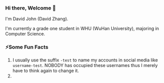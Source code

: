 ### Hi there, Welcome 👋
I'm David John (David Zhang).

I'm currently a grade one student in WHU (WuHan University), majoring in Computer Science.



### ⚡Some Fun Facts
1. I usually use the suffix `-test` to name my accounts in social media like `username-test`. NOBODY has occupied these usernames thus I merely have to think again to change it.
2. 
<!--
**David-Zhang-test/David-Zhang-test** is a ✨ _special_ ✨ repository because its `README.md` (this file) appears on your GitHub profile.

Here are some ideas to get you started:

- 🔭 I’m currently working on ...
- 🌱 I’m currently learning ...
- 👯 I’m looking to collaborate on ...
- 🤔 I’m looking for help with ...
- 💬 Ask me about ...
- 📫 How to reach me: ...
- 😄 Pronouns: ...
- ⚡ Fun fact: ...
-->
